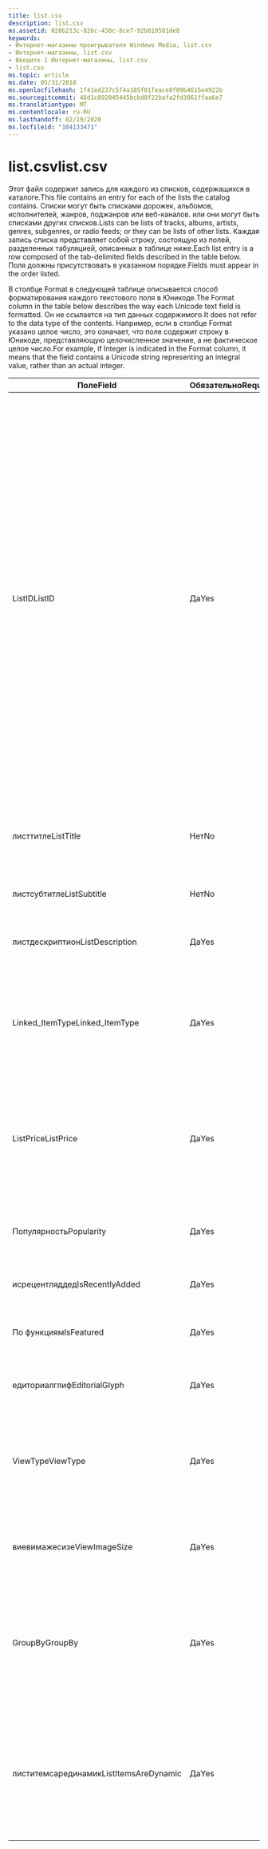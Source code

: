 ```yaml
---
title: list.csv
description: list.csv
ms.assetid: 020b213c-826c-430c-8ce7-92b819581de8
keywords:
- Интернет-магазины проигрывателя Windows Media, list.csv
- Интернет-магазины, list.csv
- Введите 1 Интернет-магазины, list.csv
- list.csv
ms.topic: article
ms.date: 05/31/2018
ms.openlocfilehash: 1f41ed237c5f4a185f01feace8f09b4615e4922b
ms.sourcegitcommit: 48d1c892045445bcbd0f22bafa2fd3861ffaa6e7
ms.translationtype: MT
ms.contentlocale: ru-RU
ms.lasthandoff: 02/19/2020
ms.locfileid: "104133471"
---
```

# <a name="listcsv"></a><span data-ttu-id="2c4df-107">list.csv</span><span class="sxs-lookup"><span data-stu-id="2c4df-107">list.csv</span></span>

<span data-ttu-id="2c4df-108">Этот файл содержит запись для каждого из списков, содержащихся в каталоге.</span><span class="sxs-lookup"><span data-stu-id="2c4df-108">This file contains an entry for each of the lists the catalog contains.</span></span> <span data-ttu-id="2c4df-109">Списки могут быть списками дорожек, альбомов, исполнителей, жанров, поджанров или веб-каналов. или они могут быть списками других списков.</span><span class="sxs-lookup"><span data-stu-id="2c4df-109">Lists can be lists of tracks, albums, artists, genres, subgenres, or radio feeds; or they can be lists of other lists.</span></span> <span data-ttu-id="2c4df-110">Каждая запись списка представляет собой строку, состоящую из полей, разделенных табуляцией, описанных в таблице ниже.</span><span class="sxs-lookup"><span data-stu-id="2c4df-110">Each list entry is a row composed of the tab-delimited fields described in the table below.</span></span> <span data-ttu-id="2c4df-111">Поля должны присутствовать в указанном порядке.</span><span class="sxs-lookup"><span data-stu-id="2c4df-111">Fields must appear in the order listed.</span></span>

<span data-ttu-id="2c4df-112">В столбце Format в следующей таблице описывается способ форматирования каждого текстового поля в Юникоде.</span><span class="sxs-lookup"><span data-stu-id="2c4df-112">The Format column in the table below describes the way each Unicode text field is formatted.</span></span> <span data-ttu-id="2c4df-113">Он не ссылается на тип данных содержимого.</span><span class="sxs-lookup"><span data-stu-id="2c4df-113">It does not refer to the data type of the contents.</span></span> <span data-ttu-id="2c4df-114">Например, если в столбце Format указано целое число, это означает, что поле содержит строку в Юникоде, представляющую целочисленное значение, а не фактическое целое число.</span><span class="sxs-lookup"><span data-stu-id="2c4df-114">For example, if Integer is indicated in the Format column, it means that the field contains a Unicode string representing an integral value, rather than an actual integer.</span></span>



<table>
<colgroup>
<col style="width: 25%" />
<col style="width: 25%" />
<col style="width: 25%" />
<col style="width: 25%" />
</colgroup>
<thead>
<tr class="header">
<th><span data-ttu-id="2c4df-115">Поле</span><span class="sxs-lookup"><span data-stu-id="2c4df-115">Field</span></span></th>
<th><span data-ttu-id="2c4df-116">Обязательно</span><span class="sxs-lookup"><span data-stu-id="2c4df-116">Required</span></span></th>
<th><span data-ttu-id="2c4df-117">Формат</span><span class="sxs-lookup"><span data-stu-id="2c4df-117">Format</span></span></th>
<th><span data-ttu-id="2c4df-118">Описание</span><span class="sxs-lookup"><span data-stu-id="2c4df-118">Description</span></span></th>
</tr>
</thead>
<tbody>
<tr class="odd">
<td><span data-ttu-id="2c4df-119">ListID</span><span class="sxs-lookup"><span data-stu-id="2c4df-119">ListID</span></span></td>
<td><span data-ttu-id="2c4df-120">Да</span><span class="sxs-lookup"><span data-stu-id="2c4df-120">Yes</span></span></td>
<td><span data-ttu-id="2c4df-121">Неотрицательное целое число.</span><span class="sxs-lookup"><span data-stu-id="2c4df-121">Non-negative integer.</span></span></td>
<td><span data-ttu-id="2c4df-122">Идентификатор списка, уникальный в пределах list.csv.</span><span class="sxs-lookup"><span data-stu-id="2c4df-122">List identifier, unique within list.csv.</span></span> <span data-ttu-id="2c4df-123">Значение должно быть неотрицательным и меньше 2 ^ 32. <strong>Отображение узла списка в элементе управления представлением в виде дерева:</strong> Если ListID имеет значение 0, 1, 2, 3, 4, 5, 6 или 7, список будет отображаться как пользовательский узел в узле верхнего уровня Интернет-магазина в элементе управления древовидного представления проигрывателя.</span><span class="sxs-lookup"><span data-stu-id="2c4df-123">Must be non-negative and less than 2^32.<strong>Displaying a list node in tree view control:</strong> If the ListID is 0, 1, 2, 3, 4, 5, 6, or 7, the list will appear as a custom node under your online store's top-level node in the Player's tree view control.</span></span> <span data-ttu-id="2c4df-124">Пользовательские узлы отображаются перед стандартными узлами в узле верхнего уровня Интернет-магазина и располагаются в возрастающем порядке по ListID.</span><span class="sxs-lookup"><span data-stu-id="2c4df-124">Custom nodes appear before the standard nodes under the online store's top-level node, and they are positioned in ascending order by ListID.</span></span> <span data-ttu-id="2c4df-125">Например, если имеется три настраиваемых узла с Листидс 1, 3 и 5, они будут показаны первыми, вторым и третьи в узле верхнего уровня Интернет-магазина.</span><span class="sxs-lookup"><span data-stu-id="2c4df-125">For example, if there are three custom nodes, with ListIDs of 1, 3, and 5, they will be displayed first, second, and third under the online store's top level node.</span></span><br/></td>
</tr>
<tr class="even">
<td><span data-ttu-id="2c4df-126">листтитле</span><span class="sxs-lookup"><span data-stu-id="2c4df-126">ListTitle</span></span></td>
<td><span data-ttu-id="2c4df-127">Нет</span><span class="sxs-lookup"><span data-stu-id="2c4df-127">No</span></span></td>
<td><span data-ttu-id="2c4df-128">Строка в Юникоде. Пример: десять основных попаданий</span><span class="sxs-lookup"><span data-stu-id="2c4df-128">Unicode string.Example: Top Ten Hits</span></span><br/></td>
<td><span data-ttu-id="2c4df-129">Заголовок списка.</span><span class="sxs-lookup"><span data-stu-id="2c4df-129">List title.</span></span></td>
</tr>
<tr class="odd">
<td><span data-ttu-id="2c4df-130">листсубтитле</span><span class="sxs-lookup"><span data-stu-id="2c4df-130">ListSubtitle</span></span></td>
<td><span data-ttu-id="2c4df-131">Нет</span><span class="sxs-lookup"><span data-stu-id="2c4df-131">No</span></span></td>
<td><span data-ttu-id="2c4df-132">Строка Юникода</span><span class="sxs-lookup"><span data-stu-id="2c4df-132">Unicode string</span></span></td>
<td><span data-ttu-id="2c4df-133">Список альтернативного заголовка, отображаемый во второй строке мозаичного представления.</span><span class="sxs-lookup"><span data-stu-id="2c4df-133">List alternate title, displayed in the second line of the Tile view.</span></span></td>
</tr>
<tr class="even">
<td><span data-ttu-id="2c4df-134">листдескриптион</span><span class="sxs-lookup"><span data-stu-id="2c4df-134">ListDescription</span></span></td>
<td><span data-ttu-id="2c4df-135">Да</span><span class="sxs-lookup"><span data-stu-id="2c4df-135">Yes</span></span></td>
<td><span data-ttu-id="2c4df-136">Строка Юникода</span><span class="sxs-lookup"><span data-stu-id="2c4df-136">Unicode string</span></span></td>
<td><span data-ttu-id="2c4df-137">Список понятный отображаемый текст (отображается на страницах свойств).</span><span class="sxs-lookup"><span data-stu-id="2c4df-137">List friendly display text (displayed in property pages).</span></span></td>
</tr>
<tr class="odd">
<td><span data-ttu-id="2c4df-138">Linked_ItemType</span><span class="sxs-lookup"><span data-stu-id="2c4df-138">Linked_ItemType</span></span></td>
<td><span data-ttu-id="2c4df-139">Да</span><span class="sxs-lookup"><span data-stu-id="2c4df-139">Yes</span></span></td>
<td><span data-ttu-id="2c4df-140">Строка в Юникоде. Формат: [T | P | A | L | G | S | Cерверный</span><span class="sxs-lookup"><span data-stu-id="2c4df-140">Unicode string.Format: [T|P|A|L|G|S|R]</span></span><br/> <span data-ttu-id="2c4df-141">Пример: T</span><span class="sxs-lookup"><span data-stu-id="2c4df-141">Example: T</span></span><br/></td>
<td><span data-ttu-id="2c4df-142">Указывает тип связанных элементов.</span><span class="sxs-lookup"><span data-stu-id="2c4df-142">Indicates the type of the linked items.</span></span>
<ul>
<li><span data-ttu-id="2c4df-143">T = отслеживание</span><span class="sxs-lookup"><span data-stu-id="2c4df-143">T= Track</span></span></li>
<li><span data-ttu-id="2c4df-144">P = исполнитель</span><span class="sxs-lookup"><span data-stu-id="2c4df-144">P = Performer</span></span></li>
<li><span data-ttu-id="2c4df-145">A = альбом</span><span class="sxs-lookup"><span data-stu-id="2c4df-145">A = Album</span></span></li>
<li><span data-ttu-id="2c4df-146">L = список</span><span class="sxs-lookup"><span data-stu-id="2c4df-146">L = List</span></span></li>
<li><span data-ttu-id="2c4df-147">G = жанр</span><span class="sxs-lookup"><span data-stu-id="2c4df-147">G = Genre</span></span></li>
<li><span data-ttu-id="2c4df-148">S = Субженре</span><span class="sxs-lookup"><span data-stu-id="2c4df-148">S = Subgenre</span></span></li>
<li><span data-ttu-id="2c4df-149">R = Радио</span><span class="sxs-lookup"><span data-stu-id="2c4df-149">R = Radio</span></span></li>
</ul></td>
</tr>
<tr class="even">
<td><span data-ttu-id="2c4df-150">ListPrice</span><span class="sxs-lookup"><span data-stu-id="2c4df-150">ListPrice</span></span></td>
<td><span data-ttu-id="2c4df-151">Да</span><span class="sxs-lookup"><span data-stu-id="2c4df-151">Yes</span></span></td>
<td><span data-ttu-id="2c4df-152">Строка в Юникоде. Пример: $9,99</span><span class="sxs-lookup"><span data-stu-id="2c4df-152">Unicode string.Example: $9.99</span></span><br/></td>
<td><span data-ttu-id="2c4df-153">Цена списка.</span><span class="sxs-lookup"><span data-stu-id="2c4df-153">Price of the list.</span></span> <span data-ttu-id="2c4df-154">Необходимо добавить символ валюты. Ноль означает, что список свободен.</span><span class="sxs-lookup"><span data-stu-id="2c4df-154">The currency symbol should be included.A zero means the list is free.</span></span> <span data-ttu-id="2c4df-155">Отсутствие значения означает, что цена неизвестна.</span><span class="sxs-lookup"><span data-stu-id="2c4df-155">No value means the price is unknown.</span></span> <span data-ttu-id="2c4df-156">Дефис означает, что список не может быть приобретен.</span><span class="sxs-lookup"><span data-stu-id="2c4df-156">A hyphen means the list cannot be purchased.</span></span><br/></td>
</tr>
<tr class="odd">
<td><span data-ttu-id="2c4df-157">Популярность</span><span class="sxs-lookup"><span data-stu-id="2c4df-157">Popularity</span></span></td>
<td><span data-ttu-id="2c4df-158">Да</span><span class="sxs-lookup"><span data-stu-id="2c4df-158">Yes</span></span></td>
<td><span data-ttu-id="2c4df-159">Целочисленное или десятичное значение. Пример: 1259,3</span><span class="sxs-lookup"><span data-stu-id="2c4df-159">Integer or decimal value.Example: 1259.3</span></span><br/></td>
<td><span data-ttu-id="2c4df-160">Указывает ранжирование популярности при появлении этого списка в других списках.</span><span class="sxs-lookup"><span data-stu-id="2c4df-160">Indicates the popularity ranking when this list appears in other lists.</span></span> <span data-ttu-id="2c4df-161">Может быть равно нулю, если неприменимо.</span><span class="sxs-lookup"><span data-stu-id="2c4df-161">Can be zero if not applicable..</span></span></td>
</tr>
<tr class="even">
<td><span data-ttu-id="2c4df-162">исрецентляддед</span><span class="sxs-lookup"><span data-stu-id="2c4df-162">IsRecentlyAdded</span></span></td>
<td><span data-ttu-id="2c4df-163">Да</span><span class="sxs-lookup"><span data-stu-id="2c4df-163">Yes</span></span></td>
<td><span data-ttu-id="2c4df-164">Логический. формат: [0 | 1]</span><span class="sxs-lookup"><span data-stu-id="2c4df-164">Boolean.Format: [0|1]</span></span><br/> <span data-ttu-id="2c4df-165">Пример: 0</span><span class="sxs-lookup"><span data-stu-id="2c4df-165">Example: 0</span></span><br/></td>
<td><span data-ttu-id="2c4df-166">Указывает, был ли список недавно добавлен.</span><span class="sxs-lookup"><span data-stu-id="2c4df-166">Indicates whether the list was recently added.</span></span></td>
</tr>
<tr class="odd">
<td><span data-ttu-id="2c4df-167">По функциям</span><span class="sxs-lookup"><span data-stu-id="2c4df-167">IsFeatured</span></span></td>
<td><span data-ttu-id="2c4df-168">Да</span><span class="sxs-lookup"><span data-stu-id="2c4df-168">Yes</span></span></td>
<td><span data-ttu-id="2c4df-169">Логический. формат: [0 | 1]</span><span class="sxs-lookup"><span data-stu-id="2c4df-169">Boolean.Format: [0|1]</span></span><br/> <span data-ttu-id="2c4df-170">Пример: 0</span><span class="sxs-lookup"><span data-stu-id="2c4df-170">Example: 0</span></span><br/></td>
<td><span data-ttu-id="2c4df-171">Указывает, является ли список избранным.</span><span class="sxs-lookup"><span data-stu-id="2c4df-171">Indicates whether the list is featured.</span></span> <span data-ttu-id="2c4df-172">Может использоваться в определении порядка сортировки.</span><span class="sxs-lookup"><span data-stu-id="2c4df-172">Can be used in determining sort order.</span></span></td>
</tr>
<tr class="even">
<td><span data-ttu-id="2c4df-173">едиториалглиф</span><span class="sxs-lookup"><span data-stu-id="2c4df-173">EditorialGlyph</span></span></td>
<td><span data-ttu-id="2c4df-174">Да</span><span class="sxs-lookup"><span data-stu-id="2c4df-174">Yes</span></span></td>
<td><span data-ttu-id="2c4df-175">Неотрицательное целое число.</span><span class="sxs-lookup"><span data-stu-id="2c4df-175">Non-negative integer.</span></span> <span data-ttu-id="2c4df-176">Должен иметь значение 0.</span><span class="sxs-lookup"><span data-stu-id="2c4df-176">Should be 0.</span></span></td>
<td><span data-ttu-id="2c4df-177">Не используется в этом выпуске.</span><span class="sxs-lookup"><span data-stu-id="2c4df-177">Not used in this release.</span></span> <span data-ttu-id="2c4df-178">Должен иметь значение 0.</span><span class="sxs-lookup"><span data-stu-id="2c4df-178">Should be 0.</span></span></td>
</tr>
<tr class="odd">
<td><span data-ttu-id="2c4df-179">ViewType</span><span class="sxs-lookup"><span data-stu-id="2c4df-179">ViewType</span></span></td>
<td><span data-ttu-id="2c4df-180">Да</span><span class="sxs-lookup"><span data-stu-id="2c4df-180">Yes</span></span></td>
<td><span data-ttu-id="2c4df-181">Строка в Юникоде.</span><span class="sxs-lookup"><span data-stu-id="2c4df-181">Unicode string.</span></span> <span data-ttu-id="2c4df-182">Формат: [I | T | R | L | O] пример: T</span><span class="sxs-lookup"><span data-stu-id="2c4df-182">Format: [I|T|R|L|O]Example: T</span></span><br/></td>
<td><span data-ttu-id="2c4df-183">Указывает тип представления для использования в списке.</span><span class="sxs-lookup"><span data-stu-id="2c4df-183">Indicates the view type to use for the list.</span></span>
<ul>
<li><span data-ttu-id="2c4df-184">I = значок</span><span class="sxs-lookup"><span data-stu-id="2c4df-184">I = Icon</span></span></li>
<li><span data-ttu-id="2c4df-185">T = плитка</span><span class="sxs-lookup"><span data-stu-id="2c4df-185">T = Tile</span></span></li>
<li><span data-ttu-id="2c4df-186">R = отчет</span><span class="sxs-lookup"><span data-stu-id="2c4df-186">R = Report</span></span></li>
<li><span data-ttu-id="2c4df-187">L = список</span><span class="sxs-lookup"><span data-stu-id="2c4df-187">L = List</span></span></li>
<li><span data-ttu-id="2c4df-188">O = упорядоченный список</span><span class="sxs-lookup"><span data-stu-id="2c4df-188">O = Ordered List</span></span></li>
</ul></td>
</tr>
<tr class="even">
<td><span data-ttu-id="2c4df-189">виевимажесизе</span><span class="sxs-lookup"><span data-stu-id="2c4df-189">ViewImageSize</span></span></td>
<td><span data-ttu-id="2c4df-190">Да</span><span class="sxs-lookup"><span data-stu-id="2c4df-190">Yes</span></span></td>
<td><span data-ttu-id="2c4df-191">Неотрицательное целое число. Пример: 180</span><span class="sxs-lookup"><span data-stu-id="2c4df-191">Non-negative integer.Example: 180</span></span><br/></td>
<td><span data-ttu-id="2c4df-192">Размер, в котором отображается изображение списка.</span><span class="sxs-lookup"><span data-stu-id="2c4df-192">The size at which the list image is displayed.</span></span> <span data-ttu-id="2c4df-193">Если значение равно 0, размер определяется автоматически.</span><span class="sxs-lookup"><span data-stu-id="2c4df-193">If 0, size is determined automatically.</span></span></td>
</tr>
<tr class="odd">
<td><span data-ttu-id="2c4df-194">GroupBy</span><span class="sxs-lookup"><span data-stu-id="2c4df-194">GroupBy</span></span></td>
<td><span data-ttu-id="2c4df-195">Да</span><span class="sxs-lookup"><span data-stu-id="2c4df-195">Yes</span></span></td>
<td><span data-ttu-id="2c4df-196">Строка в Юникоде. Формат: [-| P | A | C | R | Четырехмерного</span><span class="sxs-lookup"><span data-stu-id="2c4df-196">Unicode string.Format: [-|P|A|C|R|D]</span></span><br/> <span data-ttu-id="2c4df-197">Пример: P</span><span class="sxs-lookup"><span data-stu-id="2c4df-197">Example: P</span></span><br/></td>
<td><span data-ttu-id="2c4df-198">Указывает, какое поле используется для группирования элементов в списке.</span><span class="sxs-lookup"><span data-stu-id="2c4df-198">Indicates what field is used to group the items in the list.</span></span>
<ul>
<li><span data-ttu-id="2c4df-199">- = Автоматический</span><span class="sxs-lookup"><span data-stu-id="2c4df-199">- = Automatic</span></span></li>
<li><span data-ttu-id="2c4df-200">P = исполнитель</span><span class="sxs-lookup"><span data-stu-id="2c4df-200">P = Performer</span></span></li>
<li><span data-ttu-id="2c4df-201">A = альбом</span><span class="sxs-lookup"><span data-stu-id="2c4df-201">A = Album</span></span></li>
<li><span data-ttu-id="2c4df-202">C = Composer</span><span class="sxs-lookup"><span data-stu-id="2c4df-202">C = Composer</span></span></li>
<li><span data-ttu-id="2c4df-203">R = Оценка</span><span class="sxs-lookup"><span data-stu-id="2c4df-203">R = Rating</span></span></li>
<li><span data-ttu-id="2c4df-204">D = Дата</span><span class="sxs-lookup"><span data-stu-id="2c4df-204">D = Date</span></span></li>
</ul></td>
</tr>
<tr class="even">
<td><span data-ttu-id="2c4df-205">листитемсарединамик</span><span class="sxs-lookup"><span data-stu-id="2c4df-205">ListItemsAreDynamic</span></span></td>
<td><span data-ttu-id="2c4df-206">Да</span><span class="sxs-lookup"><span data-stu-id="2c4df-206">Yes</span></span></td>
<td><span data-ttu-id="2c4df-207">Логическое.</span><span class="sxs-lookup"><span data-stu-id="2c4df-207">Boolean.</span></span> <span data-ttu-id="2c4df-208">Может иметь значение 0 или 1.</span><span class="sxs-lookup"><span data-stu-id="2c4df-208">Can be 0 or 1.</span></span></td>
<td><span data-ttu-id="2c4df-209">Указывает, создается ли список динамически.</span><span class="sxs-lookup"><span data-stu-id="2c4df-209">Indicates whether the list is generated dynamically.</span></span> <span data-ttu-id="2c4df-210">Динамические списки не содержат элементов в listitem.csv.</span><span class="sxs-lookup"><span data-stu-id="2c4df-210">Dynamic lists do not have items in listitem.csv.</span></span> <span data-ttu-id="2c4df-211">Если список помечен как динамический, его элементы предоставляются <a href="/previous-versions/windows/desktop/api/contentpartner/nf-contentpartner-iwmpcontentpartner-getlistcontents">ивмпконтентпартнер:: жетлистконтентс</a></span><span class="sxs-lookup"><span data-stu-id="2c4df-211">If a list is marked as dynamic, its items are provided by <a href="/previous-versions/windows/desktop/api/contentpartner/nf-contentpartner-iwmpcontentpartner-getlistcontents">IWMPContentPartner::GetListContents</a></span></span></td>
</tr>
</tbody>
</table>



 

 

 





